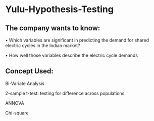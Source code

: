 # Yulu-Hypothesis-Testing
## The company wants to know: 
• Which variables are significant in predicting the demand for shared electric cycles in the Indian market? 

• How well those variables describe the electric cycle demands
## Concept Used:
Bi-Variate Analysis

2-sample t-test: testing for difference across populations

ANNOVA

Chi-square
